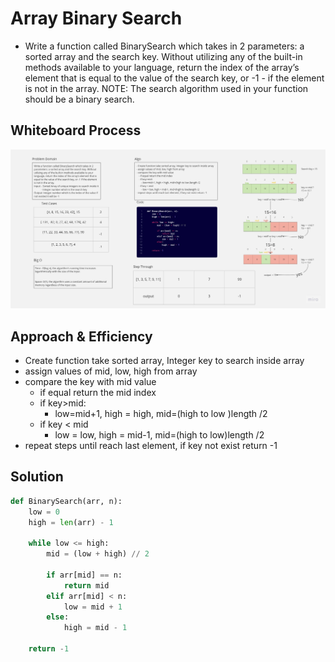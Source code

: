 # Array Binary Search
- Write a function called BinarySearch which takes in 2 parameters: a sorted array and the search key. Without utilizing any of the built-in methods available to your language, return the index of the array’s element that is equal to the value of the search key, or -1 - if the element is not in the array.
NOTE: The search algorithm used in your function should be a binary search.

## Whiteboard Process
![whiteboard](./whiteboard.jpg)

## Approach & Efficiency
- Create function take sorted array, Integer key to search inside array
- assign values of mid, low, high from array
- compare the key with mid value
    - if equal return the mid index
    - if key>mid:
        - low=mid+1, high = high, mid=(high to low )length /2
    - if key < mid
        - low = low, high = mid-1, mid=(high to low)length /2
- repeat steps until reach last element, if key not exist return -1
## Solution
```python
def BinarySearch(arr, n):
    low = 0
    high = len(arr) - 1
    
    while low <= high:
        mid = (low + high) // 2
        
        if arr[mid] == n:
            return mid
        elif arr[mid] < n:
            low = mid + 1
        else:
            high = mid - 1
    
    return -1
```